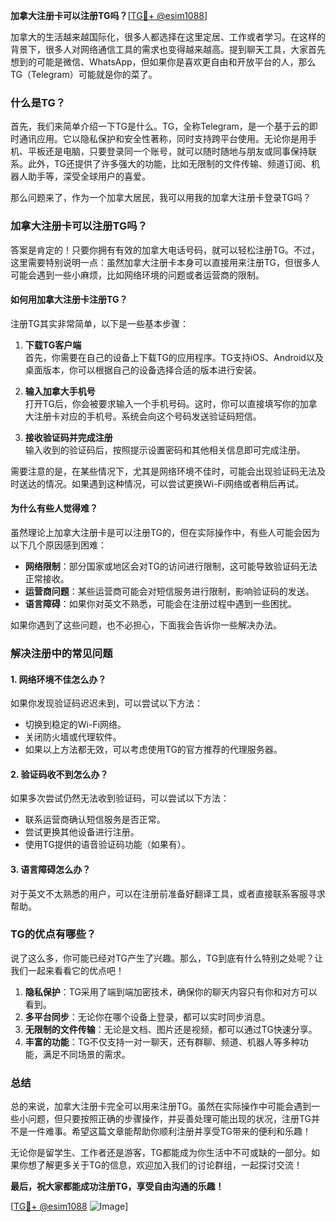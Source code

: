 **加拿大注册卡可以注册TG吗？**[[TG💪+ @esim1088](https://t.me/s/esim1088)]

加拿大的生活越来越国际化，很多人都选择在这里定居、工作或者学习。在这样的背景下，很多人对网络通信工具的需求也变得越来越高。提到聊天工具，大家首先想到的可能是微信、WhatsApp，但如果你是喜欢更自由和开放平台的人，那么TG（Telegram）可能就是你的菜了。

### **什么是TG？**

首先，我们来简单介绍一下TG是什么。TG，全称Telegram，是一个基于云的即时通讯应用。它以隐私保护和安全性著称，同时支持跨平台使用。无论你是用手机、平板还是电脑，只要登录同一个账号，就可以随时随地与朋友或同事保持联系。此外，TG还提供了许多强大的功能，比如无限制的文件传输、频道订阅、机器人助手等，深受全球用户的喜爱。

那么问题来了，作为一个加拿大居民，我可以用我的加拿大注册卡登录TG吗？

### **加拿大注册卡可以注册TG吗？**

答案是肯定的！只要你拥有有效的加拿大电话号码，就可以轻松注册TG。不过，这里需要特别说明一点：虽然加拿大注册卡本身可以直接用来注册TG，但很多人可能会遇到一些小麻烦，比如网络环境的问题或者运营商的限制。

#### **如何用加拿大注册卡注册TG？**

注册TG其实非常简单，以下是一些基本步骤：

1. **下载TG客户端**  
   首先，你需要在自己的设备上下载TG的应用程序。TG支持iOS、Android以及桌面版本，你可以根据自己的设备选择合适的版本进行安装。

2. **输入加拿大手机号**  
   打开TG后，你会被要求输入一个手机号码。这时，你可以直接填写你的加拿大注册卡对应的手机号。系统会向这个号码发送验证码短信。

3. **接收验证码并完成注册**  
   输入收到的验证码后，按照提示设置密码和其他相关信息即可完成注册。

需要注意的是，在某些情况下，尤其是网络环境不佳时，可能会出现验证码无法及时送达的情况。如果遇到这种情况，可以尝试更换Wi-Fi网络或者稍后再试。

#### **为什么有些人觉得难？**

虽然理论上加拿大注册卡是可以注册TG的，但在实际操作中，有些人可能会因为以下几个原因感到困难：

- **网络限制**：部分国家或地区会对TG的访问进行限制，这可能导致验证码无法正常接收。
- **运营商问题**：某些运营商可能会对短信服务进行限制，影响验证码的发送。
- **语言障碍**：如果你对英文不熟悉，可能会在注册过程中遇到一些困扰。

如果你遇到了这些问题，也不必担心，下面我会告诉你一些解决办法。

### **解决注册中的常见问题**

#### **1. 网络环境不佳怎么办？**
如果你发现验证码迟迟未到，可以尝试以下方法：
- 切换到稳定的Wi-Fi网络。
- 关闭防火墙或代理软件。
- 如果以上方法都无效，可以考虑使用TG的官方推荐的代理服务器。

#### **2. 验证码收不到怎么办？**
如果多次尝试仍然无法收到验证码，可以尝试以下方法：
- 联系运营商确认短信服务是否正常。
- 尝试更换其他设备进行注册。
- 使用TG提供的语音验证码功能（如果有）。

#### **3. 语言障碍怎么办？**
对于英文不太熟悉的用户，可以在注册前准备好翻译工具，或者直接联系客服寻求帮助。

### **TG的优点有哪些？**

说了这么多，你可能已经对TG产生了兴趣。那么，TG到底有什么特别之处呢？让我们一起来看看它的优点吧！

1. **隐私保护**：TG采用了端到端加密技术，确保你的聊天内容只有你和对方可以看到。
2. **多平台同步**：无论你在哪个设备上登录，都可以实时同步消息。
3. **无限制的文件传输**：无论是文档、图片还是视频，都可以通过TG快速分享。
4. **丰富的功能**：TG不仅支持一对一聊天，还有群聊、频道、机器人等多种功能，满足不同场景的需求。

### **总结**

总的来说，加拿大注册卡完全可以用来注册TG。虽然在实际操作中可能会遇到一些小问题，但只要按照正确的步骤操作，并妥善处理可能出现的状况，注册TG并不是一件难事。希望这篇文章能帮助你顺利注册并享受TG带来的便利和乐趣！

无论你是留学生、工作者还是游客，TG都能成为你生活中不可或缺的一部分。如果你想了解更多关于TG的信息，欢迎加入我们的讨论群组，一起探讨交流！

**最后，祝大家都能成功注册TG，享受自由沟通的乐趣！**

[[TG💪+ @esim1088](https://t.me/s/esim1088) ![Image](https://i.postimg.cc/4NQfJmqS/Snipaste-2025-05-13-00-14-12.png)]